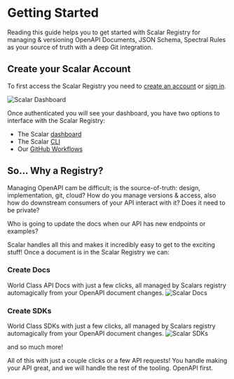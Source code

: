 # Getting Started
Reading this guide helps you to get started with Scalar Registry for managing & versioning OpenAPI Documents, JSON Schema, Spectral Rules as your source of truth with a deep Git integration.

## Create your Scalar Account
To first access the Scalar Registry you need to [create an account](https://dashboard.scalar.com/register) or [sign in](https://dashboard.scalar.com/login).

![Scalar Dashboard](https://api.scalar.com/cdn/images/UCkGjASrXpR8OxgWEj32i/t8MUp4KrYwCT9WKYuVnUu.png "Scalar Dashboard")

Once authenticated you will see your dashboard, you have two options to interface with the Scalar Registry:
- The Scalar [dashboard](/scalar/scalar-registry/dashboard)
- The Scalar [CLI](/scalar/scalar-registry/cli)
- Our [GitHub Workflows](/scalar/scalar-registry/github-workflows)

## So... Why a Registry?
Managing OpenAPI cam be difficult; is the source-of-truth: design, implementation, git, cloud? How do you manage versions & access, also how do downstream consumers of your API interact with it? Does it need to be private? 

Who is going to update the docs when our API has new endpoints or examples?

Scalar handles all this and makes it incredibly easy to get to the exciting stuff! Once a document is in the Scalar Registry we can:

### Create Docs
World Class API Docs with just a few clicks, all managed by Scalars registry automagically from your OpenAPI document changes.
![Scalar Docs](https://api.scalar.com/cdn/images/UCkGjASrXpR8OxgWEj32i/5m7ze7mOrL8sfCsiscwBv.png "Scalar Docs")

### Create SDKs
World Class SDKs with just a few clicks, all managed by Scalars registry automagically from your OpenAPI document changes.
![Scalar SDKs](https://api.scalar.com/cdn/images/UCkGjASrXpR8OxgWEj32i/IFjPvoh6_GLT0oVZfLQvl.png "Scalar SDKs")

and so much more!


All of this with just a couple clicks or a few API requests! You handle making your API great, and we will handle the rest of the tooling. OpenAPI first.